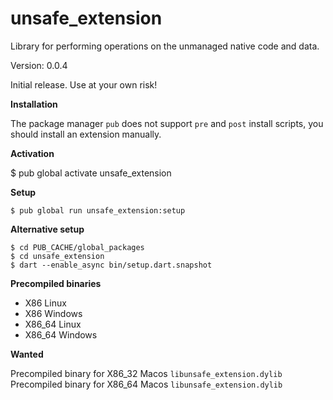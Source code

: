 unsafe_extension
=====

Library for performing operations on the unmanaged native code and data.

Version: 0.0.4

Initial release. Use at your own risk!

**Installation**

The package manager `pub` does not support `pre` and `post` install scripts, you should install an extension manually.

**Activation**

$ pub global activate unsafe_extension 

**Setup**

```
$ pub global run unsafe_extension:setup
```

**Alternative setup**

```
$ cd PUB_CACHE/global_packages
$ cd unsafe_extension  
$ dart --enable_async bin/setup.dart.snapshot
```

**Precompiled binaries**  

- X86 Linux
- X86 Windows
- X86_64 Linux
- X86_64 Windows

**Wanted**

Precompiled binary for X86_32 Macos `libunsafe_extension.dylib`  
Precompiled binary for X86_64 Macos `libunsafe_extension.dylib`
